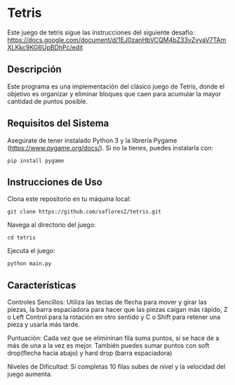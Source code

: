 # Tetris

Este juego de tetris sigue las instrucciones del siguiente desafío: https://docs.google.com/document/d/1EJ0zanHbVCQM4bZ33vZvyaV7TAmXLKkc9KG6UpBDhPc/edit

## Descripción

Este programa es una implementación del clásico juego de Tetris, donde el objetivo es organizar y eliminar bloques que caen para acumular la mayor cantidad de puntos posible.

## Requisitos del Sistema

Asegúrate de tener instalado Python 3 y la librería Pygame (https://www.pygame.org/docs/). Si no la tienes, puedes instalarla con:
```
pip install pygame
```

## Instrucciones de Uso

Clona este repositorio en tu máquina local:
```
git clone https://github.com/saflores2/tetris.git
```
Navega al directorio del juego:
```
cd tetris
```
Ejecuta el juego:
```
python main.py
```
## Características

Controles Sencillos: Utiliza las teclas de flecha para mover y girar las piezas, la barra espaciadora para hacer que las piezas caigan más rápido, Z o Left Control para la rotación en otro sentido y C o Shift para retener una pieza y usarla más tarde.

Puntuación: Cada vez que se elimininan fila suma puntos, si se hace de a más de una a la vez es mejor. También puedes sumar puntos con soft drop(flecha hacia abajo) y hard drop (barra espaciadora)

Niveles de Dificultad: Si completas 10 filas subes de nivel y la velocidad del juego aumenta.
